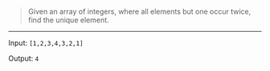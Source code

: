 >Given an array of integers, where all elements but one occur twice, find the unique element.

_____

Input: `[1,2,3,4,3,2,1]`

Output: `4`
